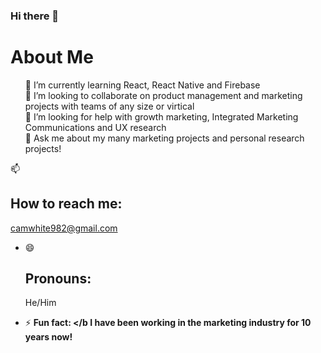 ### Hi there 👋

<h1>About Me</h1>

<ul>

🌱 I’m currently learning React, React Native and Firebase<br>
👯 I’m looking to collaborate on product management and marketing projects with teams of any size or virtical<br>
🤔 I’m looking for help with growth marketing, Integrated Marketing Communications and UX research<br>
💬 Ask me about my many marketing projects and personal research projects!<br>
</ul>

📫 <h2>How to reach me: </h2>
camwhite982@gmail.com

- 😄 <h2>Pronouns: </h2>
He/Him

- ⚡ <b>Fun fact: </b
I have been working in the marketing industry for 10 years now!


